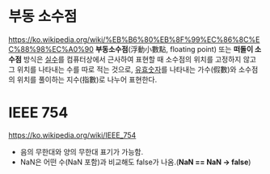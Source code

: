 # 부동 소수점
https://ko.wikipedia.org/wiki/%EB%B6%80%EB%8F%99%EC%86%8C%EC%88%98%EC%A0%90
**부동소수점**(浮動小數點, floating point) 또는 **떠돌이 소수점** 방식은 [실수](https://ko.wikipedia.org/wiki/%EC%8B%A4%EC%88%98 "실수")를 컴퓨터상에서 근사하여 표현할 때 소수점의 위치를 고정하지 않고 그 위치를 나타내는 수를 따로 적는 것으로, [유효숫자](https://ko.wikipedia.org/wiki/%EC%9C%A0%ED%9A%A8%EC%88%AB%EC%9E%90 "유효숫자")를 나타내는 가수(假數)와 소수점의 위치를 풀이하는 지수(指數)로 나누어 표현한다.
# IEEE 754
https://ko.wikipedia.org/wiki/IEEE_754
- 음의 무한대와 양의 무한대 표기가 가능함.
- NaN은 어떤 수(NaN 포함)과 비교해도 false가 나옴.(**NaN == NaN -> false**)